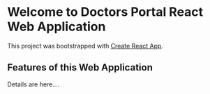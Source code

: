 # Welcome to Doctors Portal React Web Application

This project was bootstrapped with [Create React App](https://github.com/facebook/create-react-app).

## Features of this Web Application

Details are here....




